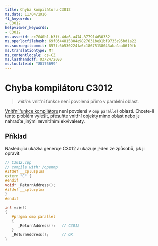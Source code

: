 ```yaml
---
title: Chyba kompilátoru C3012
ms.date: 11/04/2016
f1_keywords:
- C3012
helpviewer_keywords:
- C3012
ms.assetid: cc7040b1-b3fb-4da6-a474-877914d30332
ms.openlocfilehash: 69f0544815804e9827631be81bf9735a95bd1a22
ms.sourcegitcommit: 857fa6b530224fa6c18675138043aba9aa0619fb
ms.translationtype: MT
ms.contentlocale: cs-CZ
ms.lasthandoff: 03/24/2020
ms.locfileid: "80176699"
---
```

# <a name="compiler-error-c3012"></a>Chyba kompilátoru C3012

> *vnitřní*: vnitřní funkce není povolená přímo v paralelní oblasti.

[Vnitřní funkce kompilátoru](../../intrinsics/compiler-intrinsics.md) není povolená v `omp parallel` oblasti. Chcete-li tento problém vyřešit, přesuňte vnitřní objekty mimo oblast nebo je nahraďte jinými nevnitřními ekvivalenty.

## <a name="example"></a>Příklad

Následující ukázka generuje C3012 a ukazuje jeden ze způsobů, jak ji opravit:

```cpp
// C3012.cpp
// compile with: /openmp
#ifdef __cplusplus
extern "C" {
#endif
void* _ReturnAddress();
#ifdef __cplusplus
}
#endif

int main()
{
   #pragma omp parallel
   {
      _ReturnAddress();   // C3012
   }
   _ReturnAddress();      // OK
}
```
